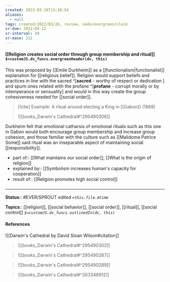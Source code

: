 ```yaml
---
created: 2022-03-26T13:18:54 
aliases:
  - null
tags: created/2022/03/26, review, node/evergreen/claim
sr-due: 2022-04-12
sr-interval: 10
sr-ease: 211
---
```


#### [[Religion creates social order through group membership and ritual]] `$=customJS.dv_funcs.evergreenHeader(dv, this)`

This was proposed by [[Emile Durkheim]] as a [[functionalism|functionalist]] explanation for [[religious belief]].
Religion would support beliefs and practices in line with the sacred 
^[**sacred** - worthy of respect or dedication ]
and spurn ones related with the profane
^[**profane** - corrupt morally or by intemperance or sensuality]
and would in this way create the group cohesiveness needed for [[social order]].

> [!cite] Example: A ritual around electing a King in [[Gabon]] (1868)
> 
> ![[books_Darwin's Cathedral#^295490306]]  

Durkheim felt that emotional catharsis of emotional rituals such as this one in Gabon would both encourage group membership and increase group cohesion, and those familiar with the culture such as [[Malidoma Patrice Some]] said ritual was an inseparable aspect of maintaining social [[responsibility]].

- part of:: [[What maintains our social order]], [[What is the origin of religion]]
- explained by:: [[Symbolism increases human's capacity for cooperation]]
- result of:: [[Religion promotes high social control]]

### <hr class="footnote"/>

**Status**:: #EVER/SPROUT
*edited `=this.file.mtime`*

**Topics**:: [[religion]], [[social behavior]], [[social order]], [[ritual]], [[social control]]
*`$=customJS.dv_funcs.outlinedIn(dv, this)`*

#### References

![[Darwin's Cathedral by David Sloan Wilson#citation]]

> ![[books_Darwin's Cathedral#^295490302]]

> ![[books_Darwin's Cathedral#^295490287]]

> ![[books_Darwin's Cathedral#^295490289]]

> ![[books_Darwin's Cathedral#^303348912]]
